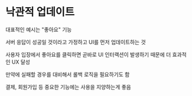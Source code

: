 # 낙관적 업데이트

대표적인 예시는 "좋아요" 기능

서버 응답이 성공일 것이라고 가정하고 UI를 먼저 업데이트하는 것

사용자 입장에서 좋아요를 클릭하면 곧바로 UI 인터랙션이 발생하기 때문에 더 효과적인 UX 달성 

만약에 실패할 경우를 대비해서 롤백 로직을 필요하기도 함

결제, 회원가입 등 중요한 기능에는 사용을 지양하는게 좋음
